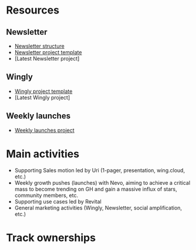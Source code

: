 # Resources
## Newsletter
- [Newsletter structure](https://github.com/winglang/gtm/blob/main/newsletter/structure.md)
- [Newsletter project template](https://github.com/winglang/gtm/blob/main/newsletter/project%20template.md)
- [Latest Newsletter project]

## Wingly
- [Wingly project template](https://docs.google.com/document/d/1e4ucQSeX3Tp7OVl9RTewwM8ZMvUKukgd38432M5K_kk/edit)
- [Latest Wingly project]

## Weekly launches
- [Weekly launches project](https://www.notion.so/winghq/abbcce5dc27b46dc8112e73873614e49?v=c0f0579bb9304e2da47db7f88fbdabfd)

# Main activities
- Supporting Sales motion led by Uri (1-pager, presentation, wing.cloud, etc.)
- Weekly growth pushes (launches) with Nevo, aiming to achieve a critical mass to become trending on GH and gain a massive influx of stars, community members, etc.
- Supporting use cases led by Revital
- General marketing activities (Wingly, Newsletter, social amplification, etc.)

# Track ownerships



